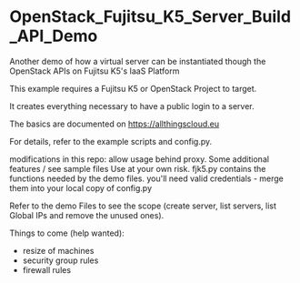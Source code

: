 # OpenStack_Fujitsu_K5_Server_Build_API_Demo
Another demo of how a virtual server can be instantiated though the OpenStack APIs on Fujitsu K5's IaaS Platform

This example requires a Fujitsu K5 or OpenStack Project to target.


It creates everything necessary to have a public login to a server.

The basics are documented on https://allthingscloud.eu

For details, refer to the example scripts and config.py.


modifications in this repo: allow usage behind proxy. Some additional features / see sample files
Use at your own risk.
fjk5.py contains the functions needed by the demo files.
you'll need valid credentials - merge them into your local copy of config.py

Refer to the demo Files to see the scope (create server, list servers, list Global IPs and remove the unused ones).

Things to come (help wanted):
- resize of machines
- security group rules
- firewall rules 
